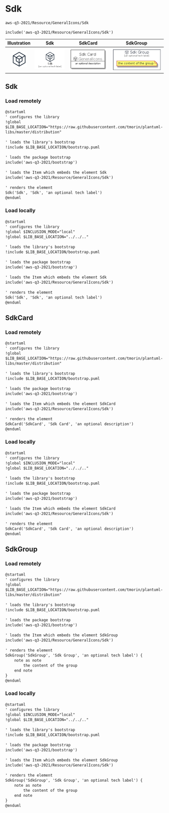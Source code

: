 # Sdk


```text
aws-q3-2021/Resource/GeneralIcons/Sdk
```

```text
include('aws-q3-2021/Resource/GeneralIcons/Sdk')
```



| Illustration | Sdk | SdkCard | SdkGroup |
| :---: | :---: | :---: | :---: |
| ![illustration for Illustration](../../../aws-q3-2021/Resource/GeneralIcons/Sdk.png) | ![illustration for Sdk](../../../aws-q3-2021/Resource/GeneralIcons/Sdk.Local.png) | ![illustration for SdkCard](../../../aws-q3-2021/Resource/GeneralIcons/SdkCard.Local.png) | ![illustration for SdkGroup](../../../aws-q3-2021/Resource/GeneralIcons/SdkGroup.Local.png) |




## Sdk

### Load remotely
```plantuml
@startuml
' configures the library
!global $LIB_BASE_LOCATION="https://raw.githubusercontent.com/tmorin/plantuml-libs/master/distribution"

' loads the library's bootstrap
!include $LIB_BASE_LOCATION/bootstrap.puml

' loads the package bootstrap
include('aws-q3-2021/bootstrap')

' loads the Item which embeds the element Sdk
include('aws-q3-2021/Resource/GeneralIcons/Sdk')

' renders the element
Sdk('Sdk', 'Sdk', 'an optional tech label')
@enduml
```

### Load locally
```plantuml
@startuml
' configures the library
!global $INCLUSION_MODE="local"
!global $LIB_BASE_LOCATION="../../.."

' loads the library's bootstrap
!include $LIB_BASE_LOCATION/bootstrap.puml

' loads the package bootstrap
include('aws-q3-2021/bootstrap')

' loads the Item which embeds the element Sdk
include('aws-q3-2021/Resource/GeneralIcons/Sdk')

' renders the element
Sdk('Sdk', 'Sdk', 'an optional tech label')
@enduml
```

## SdkCard

### Load remotely
```plantuml
@startuml
' configures the library
!global $LIB_BASE_LOCATION="https://raw.githubusercontent.com/tmorin/plantuml-libs/master/distribution"

' loads the library's bootstrap
!include $LIB_BASE_LOCATION/bootstrap.puml

' loads the package bootstrap
include('aws-q3-2021/bootstrap')

' loads the Item which embeds the element SdkCard
include('aws-q3-2021/Resource/GeneralIcons/Sdk')

' renders the element
SdkCard('SdkCard', 'Sdk Card', 'an optional description')
@enduml
```

### Load locally
```plantuml
@startuml
' configures the library
!global $INCLUSION_MODE="local"
!global $LIB_BASE_LOCATION="../../.."

' loads the library's bootstrap
!include $LIB_BASE_LOCATION/bootstrap.puml

' loads the package bootstrap
include('aws-q3-2021/bootstrap')

' loads the Item which embeds the element SdkCard
include('aws-q3-2021/Resource/GeneralIcons/Sdk')

' renders the element
SdkCard('SdkCard', 'Sdk Card', 'an optional description')
@enduml
```

## SdkGroup

### Load remotely
```plantuml
@startuml
' configures the library
!global $LIB_BASE_LOCATION="https://raw.githubusercontent.com/tmorin/plantuml-libs/master/distribution"

' loads the library's bootstrap
!include $LIB_BASE_LOCATION/bootstrap.puml

' loads the package bootstrap
include('aws-q3-2021/bootstrap')

' loads the Item which embeds the element SdkGroup
include('aws-q3-2021/Resource/GeneralIcons/Sdk')

' renders the element
SdkGroup('SdkGroup', 'Sdk Group', 'an optional tech label') {
    note as note
        the content of the group
    end note
}
@enduml
```

### Load locally
```plantuml
@startuml
' configures the library
!global $INCLUSION_MODE="local"
!global $LIB_BASE_LOCATION="../../.."

' loads the library's bootstrap
!include $LIB_BASE_LOCATION/bootstrap.puml

' loads the package bootstrap
include('aws-q3-2021/bootstrap')

' loads the Item which embeds the element SdkGroup
include('aws-q3-2021/Resource/GeneralIcons/Sdk')

' renders the element
SdkGroup('SdkGroup', 'Sdk Group', 'an optional tech label') {
    note as note
        the content of the group
    end note
}
@enduml
```

